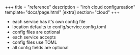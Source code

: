 +++
title = "reference"
description = "Iroh cloud configureation"
template="docs/page.html"
[extra]
section="cloud"
+++

* each service has it's own config file
* location defaults to config/service.config.toml
* config files are optional
* each service accepts
* config files use TOML
* all config fields are optional


